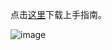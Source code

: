 点击[这里](https://github.com/LeonBard/BW-Reflowsoldering-Controller/blob/04fecf09887d0cb8f4d2033c0902c5d2693d4c4f/BW-RFS-CTL-FOR-AF.pdf)下载上手指南。




![image](https://github.com/LeonBard/BW-Reflowsoldering-Controller/blob/a6f0fad02ab923b844717df79de6125f15e9fd21/pics/%E9%A1%B6%E9%83%A8-top%20view.png)
